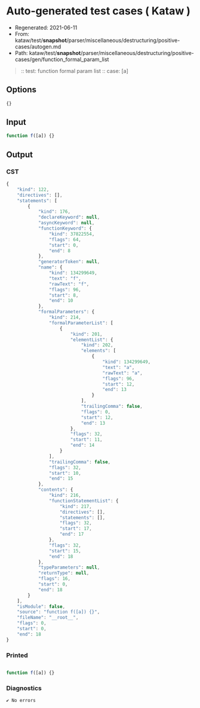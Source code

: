 # Auto-generated test cases ( Kataw )
- Regenerated: 2021-06-11
- From: kataw/test/__snapshot__/parser/miscellaneous/destructuring/positive-cases/autogen.md
- Path: kataw/test/__snapshot__/parser/miscellaneous/destructuring/positive-cases/gen/function_formal_param_list
> :: test: function formal param list
> :: case: [a]
## Options

`````js
{}
`````
## Input

`````js
function f([a]) {}
`````
## Output

### CST

```javascript
{
    "kind": 122,
    "directives": [],
    "statements": [
        {
            "kind": 176,
            "declareKeyword": null,
            "asyncKeyword": null,
            "functionKeyword": {
                "kind": 37822554,
                "flags": 64,
                "start": 0,
                "end": 8
            },
            "generatorToken": null,
            "name": {
                "kind": 134299649,
                "text": "f",
                "rawText": "f",
                "flags": 96,
                "start": 8,
                "end": 10
            },
            "formalParameters": {
                "kind": 214,
                "formalParameterList": [
                    {
                        "kind": 201,
                        "elementList": {
                            "kind": 202,
                            "elements": [
                                {
                                    "kind": 134299649,
                                    "text": "a",
                                    "rawText": "a",
                                    "flags": 96,
                                    "start": 12,
                                    "end": 13
                                }
                            ],
                            "trailingComma": false,
                            "flags": 0,
                            "start": 12,
                            "end": 13
                        },
                        "flags": 32,
                        "start": 11,
                        "end": 14
                    }
                ],
                "trailingComma": false,
                "flags": 32,
                "start": 10,
                "end": 15
            },
            "contents": {
                "kind": 216,
                "functionStatementList": {
                    "kind": 217,
                    "directives": [],
                    "statements": [],
                    "flags": 32,
                    "start": 17,
                    "end": 17
                },
                "flags": 32,
                "start": 15,
                "end": 18
            },
            "typeParameters": null,
            "returnType": null,
            "flags": 16,
            "start": 0,
            "end": 18
        }
    ],
    "isModule": false,
    "source": "function f([a]) {}",
    "fileName": "__root__",
    "flags": 0,
    "start": 0,
    "end": 18
}
```

### Printed

```javascript

function f([a]) {}
```

### Diagnostics

```javascript
✔ No errors
```

